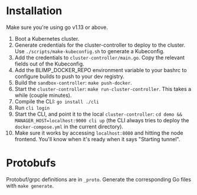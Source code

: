 # Installation

Make sure you're using go v1.13 or above.

1. Boot a Kubernetes cluster.
1. Generate credentials for the cluster-controller to deploy to the cluster. Use `./scripts/make-kubeconfig.sh` to generate a Kubeconfig.
1. Add the credentials to `cluster-controller/main.go`. Copy the relevant fields out of the Kubeconfig.
1. Add the BLIMP_DOCKER_REPO environment variable to your bashrc to configure builds to push to your dev registry.
1. Build the `sandbox-controller`: `make push-docker`.
1. Start the `cluster-controller`: `make run-cluster-controller`. This takes a while (couple minutes).
1. Compile the CLI: `go install ./cli`
1. Run `cli login`
1. Start the CLI, and point it to the local `cluster-controller`: `cd demo && MANAGER_HOST=localhost:9000 cli up` (the CLI always tries to deploy the `docker-compose.yml` in the current directory).
1. Make sure it works by accessing `localhost:8080` and hitting the node frontend. You'll know when it's ready when it says "Starting tunnel".

# Protobufs

Protobuf/grpc definitions are in `_proto`. Generate the corresponding Go files with `make generate`.
